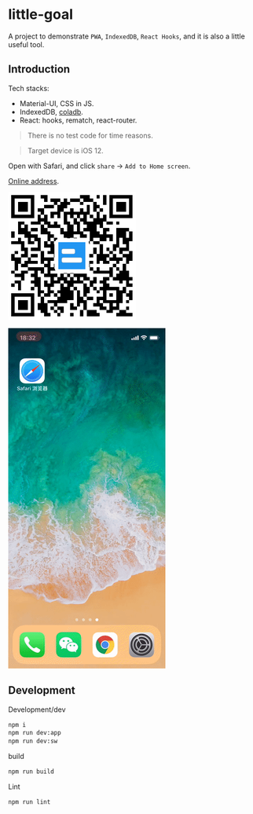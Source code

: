 # little-goal

A project to demonstrate `PWA`, `IndexedDB`, `React Hooks`, and it is also a little useful tool.

## Introduction

Tech stacks:
* Material-UI, CSS in JS.
* IndexedDB, [coladb](https://github.com/xwcoder/coladb).
* React: hooks, rematch, react-router.

>There is no test code for time reasons.

>Target device is iOS 12.

Open with Safari, and click `share` -> `Add to Home screen`.

[Online address](https://xwcoder.github.io/little-goal/).

![QR code](./static/qr.png)

![record screen](./static/rs.gif)

## Development

Development/dev
```bash
npm i
npm run dev:app
npm run dev:sw
```

build
```bash
npm run build
```

Lint
```bash
npm run lint
```
